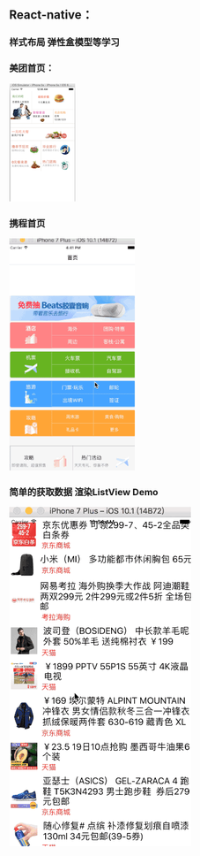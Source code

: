 ## React-native：

### 样式布局 弹性盒模型等学习

### 美团首页：
![img{100*100}](https://github.com/ITIosEthan/CzyReactNativeLearningDemo/blob/master/%E5%B1%8F%E5%B9%95%E5%BF%AB%E7%85%A7%202017-07-13%20%E4%B8%8B%E5%8D%881.55.10.png)

### 携程首页
![img{100*100}](https://github.com/ITIosEthan/CzyReactNativeLearningDemo/blob/master/2017-07-14%2016_41_35.gif)

### 简单的获取数据 渲染ListView Demo
![img{100*100}](https://github.com/ITIosEthan/CzyReactNativeLearningDemo/blob/master/ASimpleListViewWithDataFromNet.gif)
